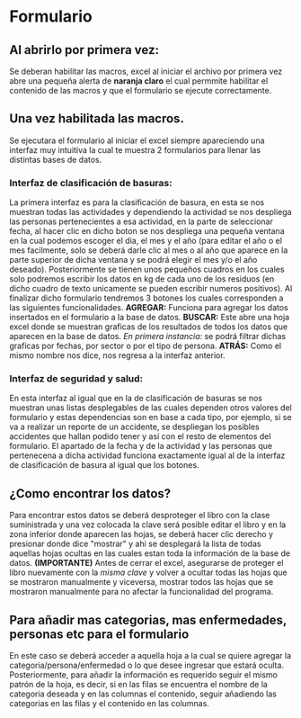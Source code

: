 # Formulario
## Al abrirlo por primera vez:
Se deberan habilitar las macros, excel al iniciar el archivo por primera vez abre una pequeña alerta de **naranja claro** el cual permmite habilitar el contenido de las macros y que el formulario se ejecute correctamente.
## Una vez habilitada las macros.
Se ejecutara el formulario al iniciar el excel siempre apareciendo una interfaz muy intuitiva la cual te muestra 2 formularios para llenar las distintas bases de datos. 

### Interfaz de clasificación de basuras:
La primera interfaz es para la clasificación de basura, en esta se nos muestran todas las actividades y dependiendo la actividad se nos despliega las personas pertenecientes a esa actividad, en la parte de seleccionar fecha, al hacer clic en dicho boton se nos despliega una pequeña ventana en la cual podemos escoger el dia, el mes y el año (para editar el año o el mes facilmente, solo se deberá darle clic al mes o al año que aparece en la parte superior de dicha ventana y se podrá elegir el mes y/o el año deseado). Posteriormente se tienen unos pequeños cuadros en los cuales solo podremos escribir los datos en kg de cada uno de los residuos (en dicho cuadro de texto unicamente se pueden escribir numeros positivos). Al finalizar dicho formulario tendremos 3 botones los cuales corresponden a las siguientes funcionalidades.
**AGREGAR:** Funciona para agregar los datos insertados en el formulario a la base de datos.
**BUSCAR:** Este abre una hoja excel donde se muestran graficas de los resultados de todos los datos que aparecen en la base de datos.
*En primera instancia:* se podrá filtrar dichas graficas por fechas, por sector o por el tipo de persona.
**ATRÁS:** Como el mismo nombre nos dice, nos regresa a la interfaz anterior.

### Interfaz de seguridad y salud:

En esta interfaz al igual que en la de clasificación de basuras se nos muestran unas listas desplegables de las cuales dependen otros valores del formulario y estas dependencias son en base a cada tipo, por ejemplo, si se va a realizar un reporte de un accidente, se despliegan los posibles accidentes que hallan podido tener y así con el resto de elementos del formulario. El apartado de la fecha y de la actividad y las personas que pertenecena a dicha actividad funciona exactamente igual al de la interfaz de clasificación de basura al igual que los botones.

## ¿Como encontrar los datos?

Para encontrar estos datos se deberá desproteger el libro con la clase suministrada y una vez colocada la clave será posible editar el libro y en la zona inferior donde aparecen las hojas, se deberá hacer clic derecho y presionar donde dice "mostrar" y ahi se desplegará la lista de todas aquellas hojas ocultas en las cuales estan toda la información de la base de datos. **(IMPORTANTE)** Antes de cerrar el excel, asegurarse de proteger el libro nuevamente con la *misma clave* y volver a ocultar todas las hojas que se mostraron manualmente y viceversa, mostrar todos las hojas que se mostraron manualmente para no afectar la funcionalidad del programa.

## Para añadir mas categorias, mas enfermedades, personas etc para el formulario

En este caso se deberá acceder a aquella hoja a la cual se quiere agregar la categoria/persona/enfermedad o lo que desee ingresar que estará oculta. Posteriormente, para añadir la información es requerido seguir el mismo patrón de la hoja, es decir, si en las filas se encuentra el nombre de la categoria deseada y en las columnas el contenido, seguir añadiendo las categorias en las filas y el contenido en las columnas. 
